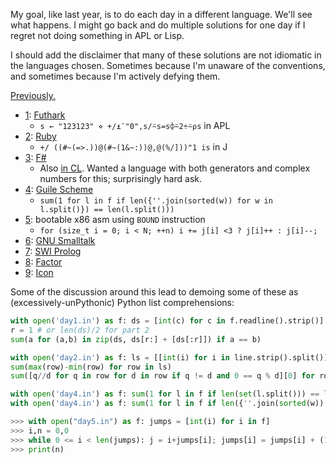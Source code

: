 
My goal, like last year, is to do each day in a different language.
We'll see what happens.  I might go back and do multiple solutions for
one day if I regret not doing something in APL or Lisp.

I should add the disclaimer that many of these solutions are not
idiomatic in the languages chosen.  Sometimes because I'm unaware of
the conventions, and sometimes because I'm actively defying them.

[Previously.](https://github.com/tokenrove/advent-of-code-2016)

- [1](day1.fut): [Futhark](http://futhark-lang.org)
  - `s ← "123123" ⋄ +/⍎¨"0",s/⍨s=s⌽⍨2÷⍨⍴s` in APL
- [2](day2.rb): [Ruby](https://www.ruby-lang.org/)
  - `+/ ((#~(=>.))@(#~(1&~:))@,@(%/]))"1 is` in J
- [3](day3.fs): [F#](http://fsharp.org/)
  - Also [in CL](day3.lisp).  Wanted a language with both generators
    and complex numbers for this; surprisingly hard ask.
- [4](day4.scm): [Guile Scheme](https://www.gnu.org/s/guile)
  - `sum(1 for l in f if len({''.join(sorted(w)) for w in l.split()}) == len(l.split()))`
- [5](day5.s): bootable x86 asm using `BOUND` instruction
  - `for (size_t i = 0; i < N; ++n) i += j[i] <3 ? j[i]++ : j[i]--;`
- [6](day6.st): [GNU Smalltalk](http://smalltalk.gnu.org/)
- [7](day7.pl): [SWI Prolog](http://www.swi-prolog.org/)
- [8](day8.factor): [Factor](http://factorcode.org/)
- [9](day9.icn): [Icon](https://www2.cs.arizona.edu/icon/)

Some of the discussion around this lead to demoing some of these as
(excessively-unPythonic) Python list comprehensions:

```python
with open('day1.in') as f: ds = [int(c) for c in f.readline().strip()]
r = 1 # or len(ds)/2 for part 2
sum(a for (a,b) in zip(ds, ds[r:] + [ds[:r]]) if a == b)
```

```python
with open('day2.in') as f: ls = [[int(i) for i in line.strip().split()] for line in f]
sum(max(row)-min(row) for row in ls)
sum([q//d for q in row for d in row if q != d and 0 == q % d][0] for row in ls)
```

``` python
with open('day4.in') as f: sum(1 for l in f if len(set(l.split())) == len(l.split()))
with open('day4.in') as f: sum(1 for l in f if len({''.join(sorted(w)) for w in l.split()}) == len(l.split()))
```

``` python
>>> with open("day5.in") as f: jumps = [int(i) for i in f]
>>> i,n = 0,0
>>> while 0 <= i < len(jumps): j = i+jumps[i]; jumps[i] = jumps[i] + (1 if jumps[i] < 3 else -1); n += 1; i = j
>>> print(n)
```


